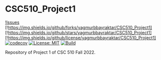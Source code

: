 # CSC510_Project1

[!Issues](!https://img.shields.io/github/issues/yagmurbbayraktar/CSC510_Project1)
[!https://img.shields.io/github/forks/yagmurbbayraktar/CSC510_Project1]
[!https://img.shields.io/github/stars/yagmurbbayraktar/CSC510_Project1]
[!https://img.shields.io/github/license/yagmurbbayraktar/CSC510_Project1]
[![codecov](https://codecov.io/gh/yagmurbbayraktar/CSC510_Project1/branch/main/graph/badge.svg?token=3SR30MKCUD)](https://codecov.io/gh/yagmurbbayraktar/CSC510_Project1)
[![License: MIT](https://img.shields.io/badge/License-MIT-yellow.svg)](https://opensource.org/licenses/MIT)
[![Build](https://github.com/yagmurbbayraktar/CSC510_Project1/actions/workflows/python-app.yml/badge.svg)](https://github.com/yagmurbbayraktar/CSC510_Project1/actions/workflows/python-app.yml)

Repository of Project 1 of CSC 510 Fall 2022.

